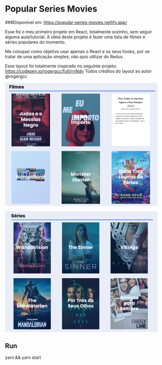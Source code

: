# Popular Series Movies

###Disponível em: https://popular-series-movies.netlify.app/

Esse foi o meu primeiro projeto em React, totalmente sozinho, sem seguir alguma aula/tutorial. A ideia deste projeto é fazer uma lista de filmes e séries populares do momento.

Me coloquei como objetivo usar apenas o React e os seus hooks, por se tratar de uma aplicação simples, não quis utilizar do Redux.

Esse layout foi totalmente inspirado no seguinte projeto: https://codepen.io/rogergcc/full/rrrNdy
Todos créditos do layout ao autor @rogergcc

![example1](pic1.png)

![example2](pic2.png)

## Run

yarn &&
yarn start